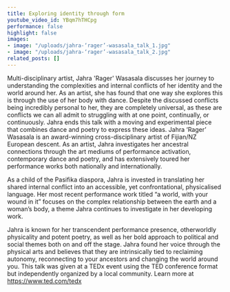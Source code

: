 ```yaml
---
title: Exploring identity through form
youtube_video_id: YBqm7hTHCpg
performance: false
highlight: false
images:
- image: "/uploads/jahra-‘rager’-wasasala_talk_1.jpg"
- image: "/uploads/jahra-‘rager’-wasasala_talk_2.jpg"
related_posts: []
---
```


Multi-disciplinary artist, Jahra 'Rager' Wasasala discusses her journey to understanding the complexities and internal conflicts of her identity and the world around her. As an artist, she has found that one way she explores this is through the use of her body with dance. Despite the discussed conflicts being incredibly personal to her, they are completely universal, as these are conflicts we can all admit to struggling with at one point, continually, or continuously. Jahra ends this talk with a moving and experimental piece that combines dance and poetry to express these ideas.  Jahra ‘Rager’ Wasasala is an award-winning cross-disciplinary artist of Fijian/NZ European descent. As an artist, Jahra investigates her ancestral connections through the art mediums of performance activation, contemporary dance and poetry, and has extensively toured her performance works both nationally and internationally.

As a child of the Pasifika diaspora, Jahra is invested in translating her shared internal conflict into an accessible, yet confrontational, physicalised language. Her most recent performance work titled “a world, with your wound in it” focuses on the complex relationship between the earth and a woman’s body, a theme Jahra continues to investigate in her developing work.

Jahra is known for her transcendent performance presence, otherworldly physicality and potent poetry, as well as her bold approach to political and social themes both on and off the stage. Jahra found her voice through the physical arts and believes that they are intrinsically tied to reclaiming autonomy, reconnecting to your ancestors and changing the world around you. This talk was given at a TEDx event using the TED conference format but independently organized by a local community. Learn more at https://www.ted.com/tedx
